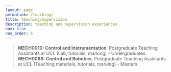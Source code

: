 ```yaml
---
layout: page
permalink: /teaching/
title: teaching/supervision
description: teaching ans supervision experiences
nav: true
nav_order: 5
---
```


> **MECH0010: Control and Instrumentation**, Postgraduate Teaching Assistants at UCL (Lab, tutorials, marking) - Undergraduates.
> **MECH0089: Control and Robotics**, Postgraduate Teaching Assistants at UCL (Teaching materials, tutorials, marking) - Masters.
